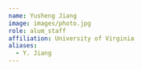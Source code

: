 ```yaml
---
name: Yusheng Jiang
image: images/photo.jpg
role: alum_staff
affiliation: University of Virginia
aliases:
  - Y. Jiang
---
```

